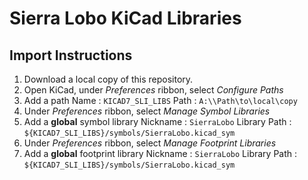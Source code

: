
# Sierra Lobo KiCad Libraries

## Import Instructions

1. Download a local copy of this repository.
2. Open KiCad, under *Preferences* ribbon, select *Configure Paths*
3. Add a path 
  Name : `KICAD7_SLI_LIBS`
  Path : `A:\\Path\to\local\copy`
4. Under *Preferences* ribbon, select *Manage Symbol Libraries*
5. Add a **global** symbol library
  Nickname     : `SierraLobo`
  Library Path : `${KICAD7_SLI_LIBS}/symbols/SierraLobo.kicad_sym`
4. Under *Preferences* ribbon, select *Manage Footprint Libraries*
5. Add a **global** footprint library
Nickname   : `SierraLobo`
Library Path : `${KICAD7_SLI_LIBS}/symbols/SierraLobo.kicad_sym`

